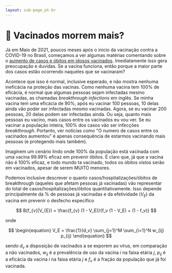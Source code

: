 ```yaml
---
layout: sub-page_pt-br
---
```


# :thinking: Vacinados morrem mais?

Já em Maio de 2021, poucos meses após o inicio da vacinação contra a COVID-19 no Brasil, começamos a ver algumas matérias comentando sobre o [aumento de casos e óbitos em idosos vacinados](https://www.correiobraziliense.com.br/cidades-df/2021/05/4925148-cresce-o-numero-de-casos-de-covid-19-entre-idosos-vacinados.html). Imediatamente isso gera preocupação e duvidas. Se a vacina funciona, então porque a maior parte dos casos estão ocorrendo naqueles que se vacinaram?

Acontece que isso é normal, inclusive esperado, e não mostra nenhuma ineficácia na proteção das vacinas. Como nenhuma vacina tem 100% de eficácia, é normal que algumas pessoas sejam infectadas mesmo vacinadas, as chamadas _breakthrough infections_ em inglês. Se minha vacina tem uma eficácia de 90%, após eu vacinar 100 pessoas, 10 delas ainda vão poder ser infectadas mesmo vacinadas. Agora, se eu vacinar 200 pessoas, 20 delas podem ser infectadas ainda. Ou seja, quanto mais pessoas eu vacino, mais casos entre os vacinados eu vou ver. Se eu vacinar a população inteira, 100% dos casos vão ser infecções _breakthrough_. Portanto, ver notícias como "O numero de casos entre os vacinados aumentou" é apenas consequência de estarmos vacinando mais pessoas (e protegendo mais também).

Imaginem um cenário lindo onde 100% da população está vacinada com uma vacina 99.99% eficaz em prevenir óbitos. É claro que, já que a vacina não é 100% eficaz, e todo mundo ta vacinado, todos os óbitos vistos serão em vacinados, apesar de serem MUITO menores.

Podemos inclusive descrever o quanto casos/hospitalizações/óbitos de breakthrough (aqueles que afetam pessoas já vacinadas) vão representar do total de casos/hospitalizações/óbitos quantitativamente. Isso depende principalmente da % de pessoas já vacinadas e da efetividade ($V_E$) da vacina em prevenir o desfecho específico

$$ B(f_{v}|V_{E}) = \frac{f_{v} (1 - V_E)}{f_v (1 - V_E) + (1 - f_v)} $$

onde

$$
\begin{equation}
    V_E = \frac{1}{d_v} \sum_{j=1}^M \sum_{i=1}^N w_{ij} p_{ij}
\end{equation}
$$

sendo $d_v$ a disposição de vacinados a se exporem ao vírus, em comparação a não vacinados, $w_{ij}$ é a prevalência de uso da vacina $i$ na faixa etária $j$, $p_{ij}$ é a eficácia da vacina $i$ na faixa etária $j$ e $f_v$ é a fração da população que já foi vacinada.
